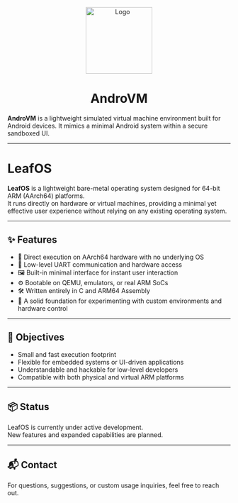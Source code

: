 <p align="center">
  <img src="https://github.com/seaofc0de/LeafOS/blob/assets/logo.jpeg" alt="Logo" height="150dp">
  <h1 align="center">AndroVM</h1>
  <b>AndroVM</b> is a lightweight simulated virtual machine environment built for Android devices.  
It mimics a minimal Android system within a secure sandboxed UI.

---
# LeafOS

**LeafOS** is a lightweight bare-metal operating system designed for 64-bit ARM (AArch64) platforms.  
It runs directly on hardware or virtual machines, providing a minimal yet effective user experience without relying on any existing operating system.

---

## ✨ Features

- 🔧 Direct execution on AArch64 hardware with no underlying OS  
- 📡 Low-level UART communication and hardware access  
- 🖼️ Built-in minimal interface for instant user interaction  
- ⚙️ Bootable on QEMU, emulators, or real ARM SoCs  
- 🛠 Written entirely in C and ARM64 Assembly  
- 🧪 A solid foundation for experimenting with custom environments and hardware control  

---

## 🎯 Objectives

- Small and fast execution footprint  
- Flexible for embedded systems or UI-driven applications  
- Understandable and hackable for low-level developers  
- Compatible with both physical and virtual ARM platforms  

---

## 📦 Status

LeafOS is currently under active development.  
New features and expanded capabilities are planned.

---

## 📬 Contact

For questions, suggestions, or custom usage inquiries, feel free to reach out.
